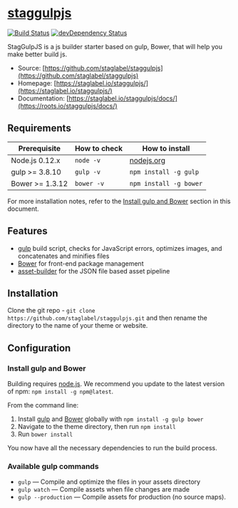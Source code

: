 # [staggulpjs](https://www.staglabel.be)
[![Build Status](https://travis-ci.org/staglabel/staggulpjs.svg)](https://travis-ci.org/staglabel/staggulpjs)
[![devDependency Status](https://david-dm.org/staglabel/staggulpjs/dev-status.svg)](https://david-dm.org/staglabel/staggulpjs#info=devDependencies)


StagGulpJS is a js builder starter based on gulp, Bower, that will help you make better build js.

* Source: [https://github.com/staglabel/staggulpjs](https://github.com/staglabel/staggulpjs)
* Homepage: [https://staglabel.io/staggulpjs/](https://staglabel.io/staggulpjs/)
* Documentation: [https://staglabel.io/staggulpjs/docs/](https://roots.io/staggulpjs/docs/)


## Requirements

| Prerequisite    | How to check | How to install
| --------------- | ------------ | ------------- |
| Node.js 0.12.x  | `node -v`    | [nodejs.org](http://nodejs.org/) |
| gulp >= 3.8.10  | `gulp -v`    | `npm install -g gulp` |
| Bower >= 1.3.12 | `bower -v`   | `npm install -g bower` |

For more installation notes, refer to the [Install gulp and Bower](#install-gulp-and-bower) section in this document.

## Features

* [gulp](http://gulpjs.com/) build script, checks for JavaScript errors, optimizes images, and concatenates and minifies files
* [Bower](http://bower.io/) for front-end package management
* [asset-builder](https://github.com/austinpray/asset-builder) for the JSON file based asset pipeline


## Installation

Clone the git repo - `git clone https://github.com/staglabel/staggulpjs.git` and then rename the directory to the name of your theme or website.



## Configuration


### Install gulp and Bower

Building requires [node.js](http://nodejs.org/download/). We recommend you update to the latest version of npm: `npm install -g npm@latest`.

From the command line:

1. Install [gulp](http://gulpjs.com) and [Bower](http://bower.io/) globally with `npm install -g gulp bower`
2. Navigate to the theme directory, then run `npm install`
3. Run `bower install`

You now have all the necessary dependencies to run the build process.

### Available gulp commands

* `gulp` — Compile and optimize the files in your assets directory
* `gulp watch` — Compile assets when file changes are made
* `gulp --production` — Compile assets for production (no source maps).

